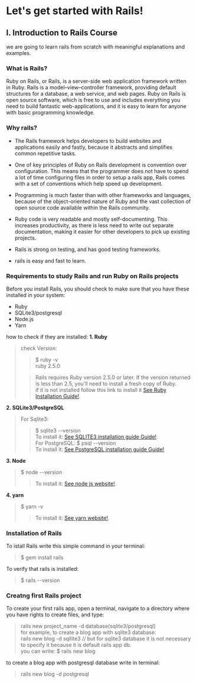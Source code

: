 # Let's get started with Rails!
## I. Introduction to Rails Course
we are going to learn rails from scratch with meaningful explanations and examples.

### What is Rails?
Ruby on Rails, or Rails, is a server-side web application framework written in Ruby. Rails is a model–view–controller framework, providing default structures for a database, a web service, and web pages.
Ruby on Rails is open source software, which is free to use and includes everything you need to build fantastic web-applications, and it is easy to learn for anyone with basic programming knowledge.

### Why rails?
* The Rails framework helps developers to build websites and applications easily and fastly, because it abstracts and simplifies common repetitive tasks.

* One of key principles of Ruby on Rails development is convention over configuration. This means that the programmer does not have to spend a lot of time configuring files in order to setup  a rails app, Rails comes with a set of conventions which help speed up development.

* Programming is much faster than with other frameworks and languages, because of the object-oriented nature of Ruby and the vast collection of open source code available within the Rails community.

* Ruby code is very readable and mostly self-documenting. This increases productivity, as there is less need to write out separate documentation, making it easier for other developers to pick up existing projects.

* Rails is strong on testing, and has good testing frameworks.

* rails is easy and fast to learn.

### Requirements to study Rails and run Ruby on Rails projects
Before you install Rails, you should check to make sure that you have these installed in your system:

* Ruby
* SQLite3/postgresql
* Node.js
* Yarn

how to check if they are installed:
**1. Ruby**
> check Version:
>
>> $ ruby -v  
ruby 2.5.0
>
>> Rails requires Ruby version 2.5.0 or later. If the version returned is less than 2.5, you'll need to install a fresh copy of Ruby.  
>> if it is not installed follow this link to install it [See Ruby Installation Guide!](https://www.ruby-lang.org/en/documentation/installation/).  

**2. SQLite3/PostgreSQL**
> For Sqlite3:  
>> $ sqlite3 --version  
>> To install it: [See SQLITE3 installation guide Guide!](https://www.linuxcloudvps.com/blog/how-to-install-sqlite-on-ubuntu-16-04/).  
> For PostgreSQL:
>> $ psql --version  
>> To install it: [See PostgreSQL installation guide Guide!](https://www.digitalocean.com/community/tutorials/how-to-install-and-use-postgresql-on-ubuntu-18-04)

**3. Node**
> $ node --version
>
>> To install it: [See node js website!](https://nodejs.org/en/download/).

**4. yarn**
> $ yarn -v
>
>> To install it: [See yarn website!](https://classic.yarnpkg.com/en/docs/install).

### Installation of Rails
To istall Rails write this simple command in your terminal:  
> $ gem install rails  

To verify that rails is installed:  
> $ rails --version

### Creatng first Rails project
To create your first rails app, open a terminal, navigate to a directory where you have rights to create files, and type:  
> rails new project_name -d database(sqlite3/postgresql)  
for example, to create a blog app with sqlite3 database:   
> rails new blog -d sqllite3 // but for sqlite3 database it is not necessary to specify it because it is default rails app db.    
you can write: 
> $ rails new blog  
>
to create a blog app with postgresql database write in terminal:  
> rails new blog -d postgresql





